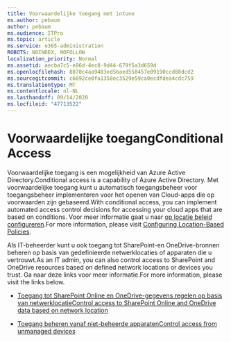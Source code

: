 ```yaml
---
title: Voorwaardelijke toegang met intune
ms.author: pebaum
author: pebaum
ms.audience: ITPro
ms.topic: article
ms.service: o365-administration
ROBOTS: NOINDEX, NOFOLLOW
localization_priority: Normal
ms.assetid: aecba7c5-e86d-4ec8-9d44-679f5a3d659d
ms.openlocfilehash: 8070c4aa9483ed5baed558457e09190ccd88dcd2
ms.sourcegitcommit: c6692ce0fa1358ec3529e59ca0ecdfdea4cdc759
ms.translationtype: MT
ms.contentlocale: nl-NL
ms.lasthandoff: 09/14/2020
ms.locfileid: "47713522"
---
```

# <a name="conditional-access"></a><span data-ttu-id="771c1-102">Voorwaardelijke toegang</span><span class="sxs-lookup"><span data-stu-id="771c1-102">Conditional Access</span></span>

<span data-ttu-id="771c1-103">Voorwaardelijke toegang is een mogelijkheid van Azure Active Directory.</span><span class="sxs-lookup"><span data-stu-id="771c1-103">Conditional access is a capability of Azure Active Directory.</span></span> <span data-ttu-id="771c1-104">Met voorwaardelijke toegang kunt u automatisch toegangsbeheer voor toegangsbeheer implementeren voor het openen van Cloud-apps die op voorwaarden zijn gebaseerd.</span><span class="sxs-lookup"><span data-stu-id="771c1-104">With conditional access, you can implement automated access control decisions for accessing your cloud apps that are based on conditions.</span></span> <span data-ttu-id="771c1-105">Voor meer informatie gaat u naar [op locatie beleid configureren](https://docs.microsoft.com/azure/active-directory/conditional-access/overview).</span><span class="sxs-lookup"><span data-stu-id="771c1-105">For more information, please visit [Configuring Location-Based Policies](https://docs.microsoft.com/azure/active-directory/conditional-access/overview).</span></span>

<span data-ttu-id="771c1-106">Als IT-beheerder kunt u ook toegang tot SharePoint-en OneDrive-bronnen beheren op basis van gedefinieerde netwerklocaties of apparaten die u vertrouwt.</span><span class="sxs-lookup"><span data-stu-id="771c1-106">As an IT admin, you can also control access to SharePoint and OneDrive resources based on defined network locations or devices you trust.</span></span> <span data-ttu-id="771c1-107">Ga naar deze links voor meer informatie.</span><span class="sxs-lookup"><span data-stu-id="771c1-107">For more information, please visit the links below.</span></span>

- [<span data-ttu-id="771c1-108">Toegang tot SharePoint Online en OneDrive-gegevens regelen op basis van netwerklocatie</span><span class="sxs-lookup"><span data-stu-id="771c1-108">Control access to SharePoint Online and OneDrive data based on network location</span></span>](https://docs.microsoft.com/sharepoint/control-access-based-on-network-location)

- [<span data-ttu-id="771c1-109">Toegang beheren vanaf niet-beheerde apparaten</span><span class="sxs-lookup"><span data-stu-id="771c1-109">Control access from unmanaged devices</span></span>](https://docs.microsoft.com/sharepoint/control-access-from-unmanaged-devices)

